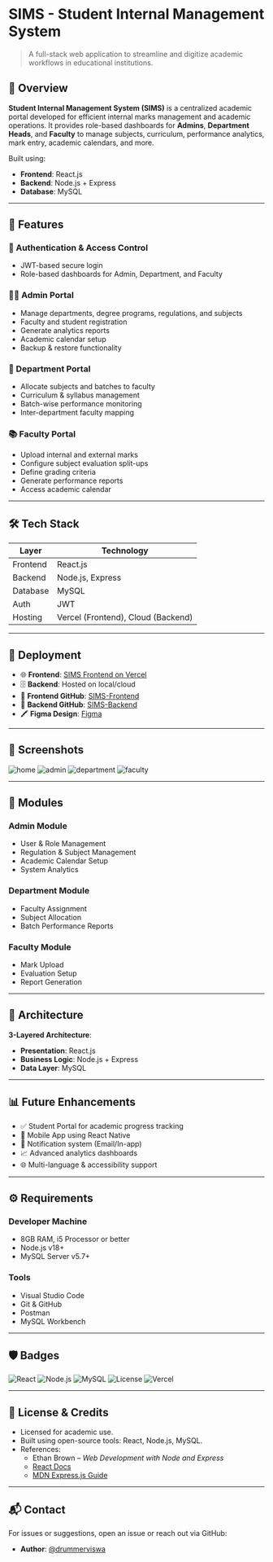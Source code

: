 # SIMS - Student Internal Management System

> A full-stack web application to streamline and digitize academic workflows in educational institutions.

## 📝 Overview

**Student Internal Management System (SIMS)** is a centralized academic portal developed for efficient internal marks management and academic operations. It provides role-based dashboards for **Admins**, **Department Heads**, and **Faculty** to manage subjects, curriculum, performance analytics, mark entry, academic calendars, and more.

Built using:
- **Frontend**: React.js
- **Backend**: Node.js + Express
- **Database**: MySQL

---

## 🌟 Features

### 🔐 Authentication & Access Control
- JWT-based secure login
- Role-based dashboards for Admin, Department, and Faculty

### 🧑‍🏫 Admin Portal
- Manage departments, degree programs, regulations, and subjects
- Faculty and student registration
- Generate analytics reports
- Academic calendar setup
- Backup & restore functionality

### 🏢 Department Portal
- Allocate subjects and batches to faculty
- Curriculum & syllabus management
- Batch-wise performance monitoring
- Inter-department faculty mapping

### 📚 Faculty Portal
- Upload internal and external marks
- Configure subject evaluation split-ups
- Define grading criteria
- Generate performance reports
- Access academic calendar

---

## 🛠️ Tech Stack

| Layer | Technology |
|-------|------------|
| Frontend | React.js |
| Backend | Node.js, Express |
| Database | MySQL |
| Auth | JWT |
| Hosting | Vercel (Frontend), Cloud (Backend) |

---

## 🚀 Deployment

- 🌐 **Frontend**: [SIMS Frontend on Vercel](https://sims-ceg.vercel.app)
- 🗄️ **Backend**: Hosted on local/cloud
- 📂 **Frontend GitHub**: [SIMS-Frontend](https://github.com/drummerviswa/SIMS-Frontend)
- 📂 **Backend GitHub**: [SIMS-Backend](https://github.com/drummerviswa/SIMS-Backend)
- 🖍️ **Figma Design**: [Figma](https://www.figma.com/design/nhqp1vVxJ79tFdNl5GitKU/SIMS-UI?node-id=0-1&t=fXSo3B84Vf6awvFa-0)

---

## 📸 Screenshots


![home](<img width="915" height="415" alt="image" src="https://github.com/user-attachments/assets/ddd045f6-0da0-42a0-b69d-a3bb9c12a4f2" />)
![admin](<img width="951" height="460" alt="image" src="https://github.com/user-attachments/assets/cb743562-930f-41ae-a3a5-80053d9b9954" />)
![department](<img width="930" height="450" alt="image" src="https://github.com/user-attachments/assets/f2a12625-91d8-4d72-a4ab-e409764d3dcd" />)
![faculty](<img width="915" height="443" alt="image" src="https://github.com/user-attachments/assets/8ac92c12-79c6-4795-97bc-499e69efcc0d" />)

---

## 🧪 Modules

### Admin Module
- User & Role Management
- Regulation & Subject Management
- Academic Calendar Setup
- System Analytics

### Department Module
- Faculty Assignment
- Subject Allocation
- Batch Performance Reports

### Faculty Module
- Mark Upload
- Evaluation Setup
- Report Generation

---

## 📐 Architecture

**3-Layered Architecture**:
- **Presentation**: React.js
- **Business Logic**: Node.js + Express
- **Data Layer**: MySQL

---

## 📊 Future Enhancements

- ✅ Student Portal for academic progress tracking
- 📱 Mobile App using React Native
- 🔔 Notification system (Email/In-app)
- 📈 Advanced analytics dashboards
- 🌐 Multi-language & accessibility support

---

## ⚙️ Requirements

### Developer Machine
- 8GB RAM, i5 Processor or better
- Node.js v18+
- MySQL Server v5.7+

### Tools
- Visual Studio Code
- Git & GitHub
- Postman
- MySQL Workbench

---

## 🛡️ Badges

![React](https://img.shields.io/badge/Frontend-React-blue?logo=react)
![Node.js](https://img.shields.io/badge/Backend-Node.js-brightgreen?logo=node.js)
![MySQL](https://img.shields.io/badge/Database-MySQL-lightblue?logo=mysql)
![License](https://img.shields.io/badge/License-Academic-blue)
![Vercel](https://img.shields.io/badge/Hosted-Vercel-black?logo=vercel)

---

## 💬 License & Credits

- Licensed for academic use.
- Built using open-source tools: React, Node.js, MySQL.
- References:
  - Ethan Brown – *Web Development with Node and Express*
  - [React Docs](https://react.dev)
  - [MDN Express.js Guide](https://developer.mozilla.org)

---

## 📬 Contact

For issues or suggestions, open an issue or reach out via GitHub:

- **Author**: [@drummerviswa](https://github.com/drummerviswa)
